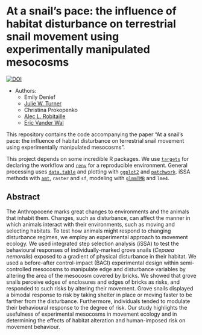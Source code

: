 
# At a snail’s pace: the influence of habitat disturbance on terrestrial snail movement using experimentally manipulated mesocosms

[![DOI](https://zenodo.org/badge/420157151.svg)](https://zenodo.org/badge/latestdoi/420157151)

-   Authors:
    -   Emily Denief
    -   [Julie W. Turner](https://www.julwturner.com)
    -   Christina Prokopenko
    -   [Alec L. Robitaille](http://robitalec.ca)
    -   [Eric Vander Wal](http://weel.gitlab.io)

This repository contains the code accompanying the paper “At a snail’s
pace: the influence of habitat disturbance on terrestrial snail movement
using experimentally manipulated mesocosms”.

This project depends on some incredible R packages. We use
[`targets`](https://github.com/ropensci/targets) for declaring the
workflow and [`renv`](https://github.com/rstudio/renv) for a
reproducible environment. General processing uses
[`data.table`](https://github.com/Rdatatable/data.table) and plotting
with [`ggplot2`](https://github.com/tidyverse/ggplot2) and
[`patchwork`](https://github.com/thomasp85/patchwork). iSSA methods with
[`amt`](https://github.com/jmsigner/amt), `raster` and `sf`, modeling
with [`glmmTMB`](https://github.com/glmmTMB/glmmTMB/) and `lme4`.

## Abstract

The Anthropocene marks great changes to environments and the animals
that inhabit them. Changes, such as disturbance, can affect the manner
in which animals interact with their environments, such as moving and
selecting habitats. To test how animals might respond to changing
disturbance regimes, we employ an experimental approach to movement
ecology. We used integrated step selection analysis (iSSA) to test the
behavioural responses of individually-marked grove snails (*Cepaea
nemoralis*) exposed to a gradient of physical disturbance in their
habitat. We used a before-after control-impact (BACI) experimental
design within semi-controlled mesocosms to manipulate edge and
disturbance variables by altering the area of the mesocosm covered by
bricks. We showed that grove snails perceive edges of enclosures and
edges of bricks as risks, and responded to such risks by altering their
movement. Grove snails displayed a bimodal response to risk by taking
shelter in place or moving faster to be farther from the disturbance.
Furthermore, individuals tended to modulate their behavioural response
to the degree of risk. Our study highlights the usefulness of
experimental mesocosms in movement ecology and in determining the
effects of habitat alteration and human-imposed risk on movement
behaviour.
